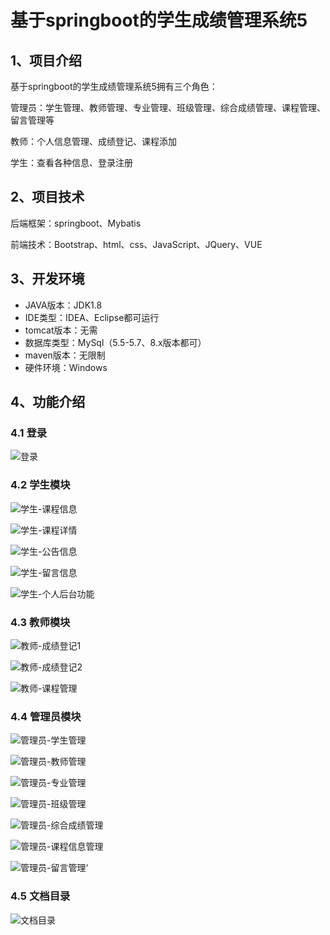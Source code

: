 # 基于springboot的学生成绩管理系统5



## 1、项目介绍

基于springboot的学生成绩管理系统5拥有三个角色：

管理员：学生管理、教师管理、专业管理、班级管理、综合成绩管理、课程管理、留言管理等

教师：个人信息管理、成绩登记、课程添加

学生：查看各种信息、登录注册

## 2、项目技术

后端框架：springboot、Mybatis

前端技术：Bootstrap、html、css、JavaScript、JQuery、VUE

## 3、开发环境

- JAVA版本：JDK1.8
- IDE类型：IDEA、Eclipse都可运行
- tomcat版本：无需
- 数据库类型：MySql（5.5-5.7、8.x版本都可） 
- maven版本：无限制
- 硬件环境：Windows


## 4、功能介绍

### 4.1 登录

![登录](https://s2.loli.net/2023/10/08/THlQb2Ydvu1XMGk.jpg)

### 4.2 学生模块

![学生-课程信息](https://s2.loli.net/2023/10/08/15sFgRWcPbyruel.jpg)

![学生-课程详情](https://s2.loli.net/2023/10/08/q74M1ILO5Gh8BsV.jpg)

![学生-公告信息](https://s2.loli.net/2023/10/08/M1iVjEK3UrZQqR7.jpg)

![学生-留言信息](https://s2.loli.net/2023/10/08/hyxu4lr9DYTAsbK.jpg)

![学生-个人后台功能](https://s2.loli.net/2023/10/08/bedcFlkWK8BuR9E.jpg)

### 4.3 教师模块

![教师-成绩登记1](https://s2.loli.net/2023/10/08/o8lGkyVpHuqTjtd.jpg)

![教师-成绩登记2](https://s2.loli.net/2023/10/08/HAezujIBQ148Ywq.jpg)

![教师-课程管理](https://s2.loli.net/2023/10/08/MD8ecNL6GXCrIUn.jpg)

### 4.4 管理员模块

![管理员-学生管理](https://s2.loli.net/2023/10/08/NWRwXtBV9hQJLFK.jpg)

![管理员-教师管理](https://s2.loli.net/2023/10/08/ehsRgqzNW7mGLfB.jpg)

![管理员-专业管理](https://s2.loli.net/2023/10/08/T7IL8SNjR43Ge2g.jpg)

![管理员-班级管理](https://s2.loli.net/2023/10/08/J3GvMC5owyul2Ei.jpg)

![管理员-综合成绩管理](https://s2.loli.net/2023/10/08/fUOP7GQ9uK4IJYC.jpg)

![管理员-课程信息管理](https://s2.loli.net/2023/10/08/th3AmKcWvCT7O4p.jpg)

![管理员-留言管理‘](https://s2.loli.net/2023/10/08/nDtYB1seHvqOMhZ.jpg)

### 4.5 文档目录

![文档目录](https://s2.loli.net/2023/10/08/PauGT74hOkVI8c2.jpg)
